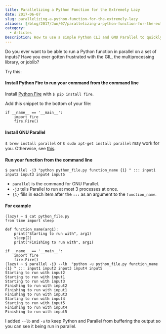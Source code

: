 ```yaml
---
title: Parallelizing a Python Function for the Extremely Lazy
date: 2017-06-07
slug: parallelizing-a-python-function-for-the-extremely-lazy
aliases: [/blog/2017/Jun/07/parallelizing-a-python-function-for-the-extremely-lazy/]
category:
  - Articles
Description: How to use a simple Python CLI and GNU Parallel to quickly run a Python process on multiple cores.
---
```


Do you ever want to be able to run a Python function in parallel on a set of inputs? Have you ever gotten frustrated with the GIL, the multiprocessing library, or joblib?

Try this:

#### Install Python Fire to run your command from the command line

Install [Python Fire](https://github.com/google/python-fire) with `$ pip install fire`.

Add this snippet to the bottom of your file:

```
if __name__ == '__main__':
    import fire
    fire.Fire()
```

#### Install GNU Parallel

`$ brew install parallel` or ``$ sudo apt-get install parallel`` may work for you. Otherwise, see [this](https://www.gnu.org/software/parallel/).

#### Run your function from the command line

`$ parallel -j3 "python python_file.py function_name {1} " ::: input1 input2 input3 input4 input5`

* `parallel` is the command for GNU Parallel.
* `-j3` tells Parallel to run at most 3 processes at once.
* `{1}` fills in each item after the `:::` as an argument to the `function_name`.

#### For example

```text
(lazy) ~ $ cat python_file.py
from time import sleep

def function_name(arg1):
    print("Starting to run with", arg1)
    sleep(2)
    print("Finishing to run with", arg1)

if __name__ == '__main__':
    import fire
    fire.Fire()
(lazy) ~ $ parallel -j3 --lb  "python -u python_file.py function_name {1} " ::: input1 input2 input3 input4 input5
Starting to run with input2
Starting to run with input1
Starting to run with input3
Finishing to run with input2
Finishing to run with input1
Finishing to run with input3
Starting to run with input4
Starting to run with input5
Finishing to run with input4
Finishing to run with input5
```

I added `--lb` and `-u` to keep Python and Parallel from buffering the output so you can see it being run in parallel.
